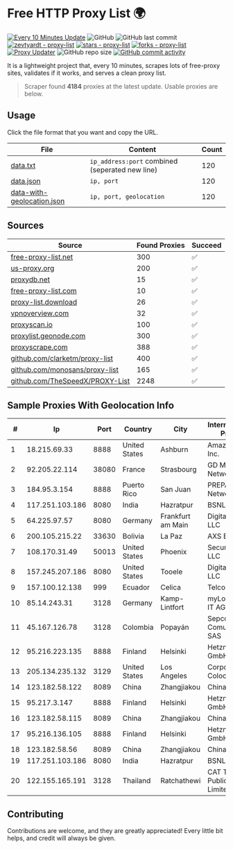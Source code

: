 
# Free HTTP Proxy List 🌍

[![Every 10 Minutes Update](https://github.com/mertguvencli/http-proxy-list/actions/workflows/main.yml/badge.svg?branch=main)](https://github.com/mertguvencli/http-proxy-list/actions/workflows/main.yml)
![GitHub](https://img.shields.io/github/license/mertguvencli/http-proxy-list)
![GitHub last commit](https://img.shields.io/github/last-commit/mertguvencli/http-proxy-list)
[![zevtyardt - proxy-list](https://img.shields.io/static/v1?label=zevtyardt&message=proxy-list&color=blue&logo=github)](https://github.com/zevtyardt/proxy-list "Go to GitHub repo")
[![stars - proxy-list](https://img.shields.io/github/stars/zevtyardt/proxy-list?style=social)](https://github.com/zevtyardt/proxy-list)
[![forks - proxy-list](https://img.shields.io/github/forks/zevtyardt/proxy-list?style=social)](https://github.com/zevtyardt/proxy-list)
[![Proxy Updater](https://github.com/zevtyardt/proxy-list/workflows/Proxy%20Updater/badge.svg)](https://github.com/zevtyardt/proxy-list/actions?query=workflow:"Proxy+Updater")
![GitHub repo size](https://img.shields.io/github/repo-size/zevtyardt/proxy-list)
[![GitHub commit activity](https://img.shields.io/github/commit-activity/m/zevtyardt/proxy-list?logo=commits)](https://github.com/zevtyardt/proxy-list/commits/main)

It is a lightweight project that, every 10 minutes, scrapes lots of free-proxy sites, validates if it works, and serves a clean proxy list.

> Scraper found **4184** proxies at the latest update. Usable proxies are below.

## Usage

Click the file format that you want and copy the URL.

|File|Content|Count|
|----|-------|-----|
|[data.txt](https://raw.githubusercontent.com/mertguvencli/http-proxy-list/main/proxy-list/data.txt)|`ip_address:port` combined (seperated new line)|120|
|[data.json](https://raw.githubusercontent.com/mertguvencli/http-proxy-list/main/proxy-list/data.json)|`ip, port`|120|
|[data-with-geolocation.json](https://raw.githubusercontent.com/mertguvencli/http-proxy-list/main/proxy-list/data-with-geolocation.json)|`ip, port, geolocation`|120|

## Sources

|Source|Found Proxies|Succeed|
|------|-------------|-------|
|[free-proxy-list.net](https://free-proxy-list.net)|300|✅|
|[us-proxy.org](https://www.us-proxy.org)|200|✅|
|[proxydb.net](http://proxydb.net)|15|✅|
|[free-proxy-list.com](https://free-proxy-list.com/?page=&port=&type%5B%5D=http&type%5B%5D=https&up_time=0&search=Search)|10|✅|
|[proxy-list.download](https://www.proxy-list.download/HTTP)|26|✅|
|[vpnoverview.com](https://vpnoverview.com/privacy/anonymous-browsing/free-proxy-servers)|32|✅|
|[proxyscan.io](https://www.proxyscan.io)|100|✅|
|[proxylist.geonode.com](https://proxylist.geonode.com/api/proxy-list?limit=300&page=1&sort_by=lastChecked&sort_type=desc&protocols=http,https)|300|✅|
|[proxyscrape.com](https://api.proxyscrape.com/v2/?request=displayproxies&protocol=http&timeout=10000&country=all&ssl=all&anonymity=all)|388|✅|
|[github.com/clarketm/proxy-list](https://raw.githubusercontent.com/clarketm/proxy-list/master/proxy-list-raw.txt)|400|✅|
|[github.com/monosans/proxy-list](https://raw.githubusercontent.com/monosans/proxy-list/main/proxies/http.txt)|165|✅|
|[github.com/TheSpeedX/PROXY-List](https://raw.githubusercontent.com/TheSpeedX/PROXY-List/master/http.txt)|2248|✅|


## Sample Proxies With Geolocation Info

|#|Ip|Port|Country|City|Internet Service Provider|
|-|--|----|-------|----|-------------------------|
|1|18.215.69.33|8888|United States|Ashburn|Amazon.com, Inc.|
|2|92.205.22.114|38080|France|Strasbourg|GD MASS Network|
|3|184.95.3.154|8888|Puerto Rico|San Juan|PREPA Networks|
|4|117.251.103.186|8080|India|Hazratpur|BSNL Internet|
|5|64.225.97.57|8080|Germany|Frankfurt am Main|DigitalOcean, LLC|
|6|200.105.215.22|33630|Bolivia|La Paz|AXS Bolivia S. A.|
|7|108.170.31.49|50013|United States|Phoenix|Secured Servers LLC|
|8|157.245.207.186|8080|United States|Tooele|DigitalOcean, LLC|
|9|157.100.12.138|999|Ecuador|Celica|Telconet S.A|
|10|85.14.243.31|3128|Germany|Kamp-Lintfort|myLoc managed IT AG|
|11|45.167.126.78|3128|Colombia|Popayán|Sepcom Comunicaciones SAS|
|12|95.216.223.135|8888|Finland|Helsinki|Hetzner Online GmbH|
|13|205.134.235.132|3129|United States|Los Angeles|Corporate Colocation Inc|
|14|123.182.58.122|8089|China|Zhangjiakou|Chinanet|
|15|95.217.3.147|8888|Finland|Helsinki|Hetzner Online GmbH|
|16|123.182.58.115|8089|China|Zhangjiakou|Chinanet|
|17|95.216.136.105|8888|Finland|Helsinki|Hetzner Online GmbH|
|18|123.182.58.56|8089|China|Zhangjiakou|Chinanet|
|19|117.251.103.186|8080|India|Hazratpur|BSNL Internet|
|20|122.155.165.191|3128|Thailand|Ratchathewi|CAT Telecom Public Company Limited|



## Contributing

Contributions are welcome, and they are greatly appreciated! Every
little bit helps, and credit will always be given.

